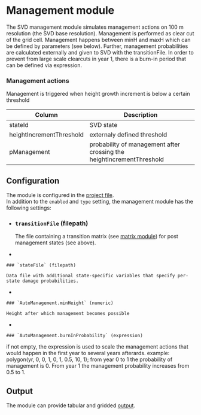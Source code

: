 # Management module

The SVD management module simulates management actions on 100 m resolution (the SVD base resolution). Management is performed as clear cut of the grid cell. Management happens between minH and maxH which can be defined by parameters (see below). Further, management probabilities are calculated externally and given to SVD with the transitionFile. In order to prevent from large scale clearcuts in year 1, there is a burn-in period that can be defined via expression. 



### Management actions

Management is triggered when height growth increment is below a certain threshold


| Column        | Description                                                       |
|---------------|-------------------------------------------------------------------|
| stateId       				| SVD state                                         						|
| heightIncrementThreshold      | externaly defined threshold                        						|
| pManagement   				| probability of management after crossing the heightIncrementThreshold     |



## Configuration

The module is configured in the [project file](project_file.md).\
In addition to the `enabled` and `type` setting, the management module has the following settings:


-
    ### `transitionFile` (filepath)

    The file containing a transition matrix (see [matrix module](module_matrix.md)) for post management states (see above).

-   

    ### `stateFile` (filepath)

    Data file with additional state-specific variables that specify per-state damage probabilities.

-   

    ### `AutoManagement.minHeight` (numeric)

    Height after which management becomes possible
    
-   

    ### `AutoManagement.burnInProbability` (expression)

if not empty, the expression is used to scale the management actions that would happen in the first year to several years afterards.
example: polygon(yr, 0, 0, 1, 0, 1, 0.5, 10, 1); from year 0 to 1 the probability of management is 0. From year 1 the management probability increases from 0.5 to 1. 


## Output

The module can provide tabular and gridded [output](outputs.md#Management).
